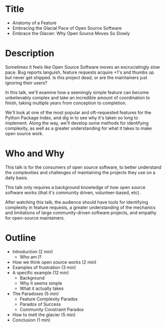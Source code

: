 # Title

* Anatomy of a Feature
* Embracing the Glacial Pace of Open Source Software
* Embrace the Glacier: Why Open Source Moves So Slowly

# Description

Sometimes it feels like Open Source Software moves an excruciatingly slow pace. Bug reports languish, feature requests acquire +1's and thumbs up but never get shipped. Is this project dead, or are the maintainers just ignoring their users?

In this talk, we'll examine how a seemingly simple feature can become unbelievably complex and take an incredible amount of coordination to finish, taking multiple years from conception to completion.

We'll look at one of the most popular and oft-requested features for the Python Package Index, and dig in to see why it's taken so long to implement. Along the way, we'll develop some methods for identifying complexity, as well as a greater understanding for what it takes to make open source work.

# Who and Why

This talk is for the consumers of open source software, to better understand the complexities and challenges of maintaining the projects they use on a daily basis.

This talk only requires a background knowledge of how open source software works (that it's community driven, volunteer-based, etc).

After watching this talk, the audience should have tools for identifying complexity in feature requests, a greater understanding of the mechanics and limitations of large community-driven software projects, and empathy for open-source maintainers.

# Outline

* Introduction (2 min)
  - Who am I?
* How we think open source works (2 min)
* Examples of frustration (3 min)
* A specific example (12 min)
  - Background
  - Why it seems simple
  - What it actually takes
* The Paradoxes (5 min)
  - Feature Complexity Paradox
  - Paradox of Success
  - Community Constraint Paradox
* How to melt the glacier (5 min)
* Conclusion (1 min)
